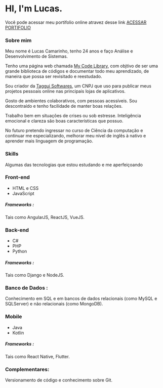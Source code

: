 # HI, I'm Lucas.

Você pode acessar meu portifolio online atravez desse link [ACESSAR PORTIFOLIO][link-LucasCamarinho]

### Sobre mim
Meu nome é Lucas Camarinho, tenho 24 anos e faço Análise e Desenvolvimento de Sistemas.

Tenho uma página web chamada [My Code Library][link-MyCodeLibrary], com objtivo de ser uma grande biblioteca de códigos e documentar todo meu aprendizado, de maneira que possa ser revisitado e reestudado.

Sou criador da [Taggui Softwares][link-TagguiSoftwares], um CNPJ que uso para publicar meus projetos pessoais online nas principais lojas de aplicativos.

Gosto de ambientes colaborativos, com pessoas acessíveis. Sou descontraído e tenho facilidade de manter boas relações.

Trabalho bem em situações de crises ou sob estresse. Inteligência emocional e clareza são boas características que possuo.

No futuro pretendo ingressar no curso de Ciência da computação e continuar me especializando, melhorar meu nível de inglês à nativo e aprender mais linguagem de programação.


### Skills

Algumas das tecnologias que estou estudando e me aperfeiçoando

### Front-end
- HTML e CSS
- JavaScript

##### Frameworks :
Tais como AngularJS, ReactJS, VueJS.

### Back-end
- C#
- PHP
- Python

##### Frameworks :
Tais como Django e NodeJS.

### Banco de Dados :
Conhecimento em SQL e em bancos de dados relacionais (como MySQL e SQLServer) e não relacionais (como MongoDB).

### Mobile
- Java
- Kotlin

##### Frameworks :
Tais como React Native, Flutter.

### Complementares:
Versionamento de código e conhecimento sobre Git.

[link-MyCodeLibrary]:https://lucasslopes.netlify.app/
[link-TagguiSoftwares]:https://lucasslopes.netlify.app/
[link-LucasCamarinho]:https://lucasslopes.netlify.app/
